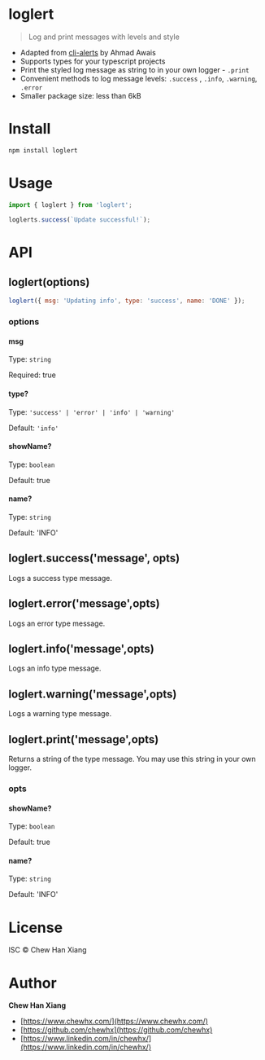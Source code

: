 # loglert

> Log and print messages with levels and style

- Adapted from [cli-alerts](https://www.npmjs.com/package/cli-alerts) by Ahmad Awais
- Supports types for your typescript projects
- Print the styled log message as string to in your own logger - `.print`
- Convenient methods to log message levels: `.success` , `.info`, `.warning`, `.error`
- Smaller package size: less than 6kB

# Install

```bash
npm install loglert
```

# Usage

```javascript
import { loglert } from 'loglert';

loglerts.success(`Update successful!`);
```

# API

## loglert(options)

```javascript
loglert({ msg: 'Updating info', type: 'success', name: 'DONE' });
```

### options

#### msg

Type: `string`

Required: true

#### type?

Type: `'success' | 'error' | 'info' | 'warning'`

Default: `'info'`

#### showName?

Type: `boolean`

Default: true

#### name?

Type: `string`

Default: 'INFO'

## loglert.success('message', opts)

Logs a success type message.

## loglert.error('message',opts)

Logs an error type message.

## loglert.info('message',opts)

Logs an info type message.

## loglert.warning('message',opts)

Logs a warning type message.

## loglert.print('message',opts)

Returns a string of the type message. You may use this string in your own logger.

### opts

#### showName?

Type: `boolean`

Default: true

#### name?

Type: `string`

Default: 'INFO'

# License

ISC ©️ Chew Han Xiang

# Author

**Chew Han Xiang**

- [https://www.chewhx.com/](https://www.chewhx.com/)
- [https://github.com/chewhx](https://github.com/chewhx)
- [https://www.linkedin.com/in/chewhx/](https://www.linkedin.com/in/chewhx/)
